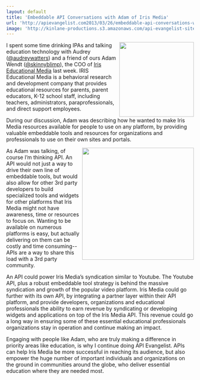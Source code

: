 ```yaml
---
layout: default
title: 'Embeddable API Conversations with Adam of Iris Media'
url: 'http://apievangelist.com2013/03/26/embeddable-api-conversations-with-adam-of-iris-media/'
image: 'http://kinlane-productions.s3.amazonaws.com/api-evangelist-site/blog/iris-media-logo.jpeg'
---
```



<p>
     <a title="Iris Educational Media" href="https://www.irised.com/" target="_blank"><img src="https://s3.amazonaws.com/kinlane-productions/api-evangelist/iris-media/iris-media-logo.jpeg"  width="200" align="right" /></a>
</p>
<p>
     I spent some time drinking IPAs and talking education technology with Audrey (<a href="https://twitter.com/audreywatters">@audreywatters</a>) and a friend of ours Adam Wendt (<a href="https://twitter.com/skinnyblimp">@skinnyblimp</a>), the COO of <a title="Iris Educational Media" href="https://www.irised.com/" target="_blank">Iris Educational Media</a> last week. IRIS Educational Media is a behavioral research and development company that provides educational resources for parents, parent educators, K-12 school staff, including teachers, administrators, paraprofessionals, and direct support employees.
</p>
<p>
     During our discussion, Adam was describing how he wanted to make Iris Media resources available for people to use on any platform, by providing valuable embeddable tools and resources for organizations and professionals to use on their own sites and portals.
</p>
<p>
     <a title="Iris Educational Media" href="https://www.irised.com/" target="_blank"><img src="https://s3.amazonaws.com/kinlane-productions/api-evangelist/iris-media/iris-media-video.png"  width="300" align="right" /></a>
</p>
<p>
     As Adam was talking, of course I’m thinking API. An API would not just a way to drive their own line of embeddable tools, but would also allow for other 3rd party developers to build specialized tools and widgets for other platforms that Iris Media might not have awareness, time or resources to focus on. Wanting to be available on numerous platforms is easy, but actually delivering on them can be costly and time consuming--APIs are a way to share this load with a 3rd party community.
</p>
<p>
     An API could power Iris Media’s syndication similar to Youtube. The Youtube API, plus a robust embeddable tool strategy is behind the massive syndication and growth of the popular video platform. Iris Media could go further with its own API, by integrating a partner layer within their API platform, and provide developers, organizations and educational professionals the ability to earn revenue by syndicating or developing widgets and applications on top of the Iris Media API. This revenue could go a long way in ensuring some of these essential educational professionals organizations stay in operation and continue making an impact.
</p>
<p>
     Engaging with people like Adam, who are truly making a difference in priority areas like education, is why I continue doing API Evangelist. APIs can help Iris Media be more successful in reaching its audience, but also empower the huge number of important individuals and organizations on the ground in communities around the globe, who deliver essential education where they are needed most.
</p>
